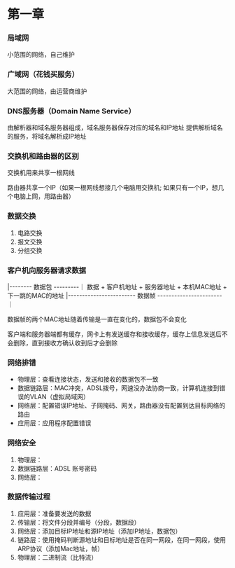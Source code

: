 # 第一章


### 局域网

小范围的网络，自己维护


### 广域网（花钱买服务）

大范围的网络，由运营商维护


### DNS服务器（Domain Name Service）

由解析器和域名服务器组成，域名服务器保存对应的域名和IP地址
提供解析域名的服务，将域名解析成IP地址


### 交换机和路由器的区别

交换机用来共享一根网线

路由器共享一个IP（如果一根网线想接几个电脑用交换机; 如果只有一个IP，想几个电脑上网，用路由器）


### 数据交换

1. 电路交换
2. 报文交换
3. 分组交换


### 客户机向服务器请求数据

|-------- 数据包 ---------｜
数据 + 客户机地址 + 服务器地址 + 本机MAC地址 + 下一跳的MAC的地址
|------------------------ 数据帧 -----------------------｜

数据帧的两个MAC地址随着传输是一直在变化的，数据包不会变化

客户端和服务器端都有缓存，网卡上有发送缓存和接收缓存，缓存上信息发送后不会删除，直到接收方确认收到后才会删除


### 网络排错

* 物理层：查看连接状态，发送和接收的数据包不一致
* 数据链路层：MAC冲突，ADSL拨号，网速没办法协商一致，计算机连接到错误的VLAN（虚拟局域网）
* 网络层：配置错误IP地址、子网掩码、网关，路由器没有配置到达目标网络的路由
* 应用层：应用程序配置错误


### 网络安全

1. 物理层：
2. 数据链路层：ADSL 账号密码
3. 网络层：


### 数据传输过程

1. 应用层：准备要发送的数据
2. 传输层：将文件分段并编号（分段，数据段）
3. 网络层：添加目标IP地址和源IP地址（添加IP地址，数据包）
4. 链路层：使用掩码判断源地址和目标地址是否在同一网段，在同一网段，使用ARP协议（添加Mac地址，帧）
5. 物理层：二进制流（比特流）
